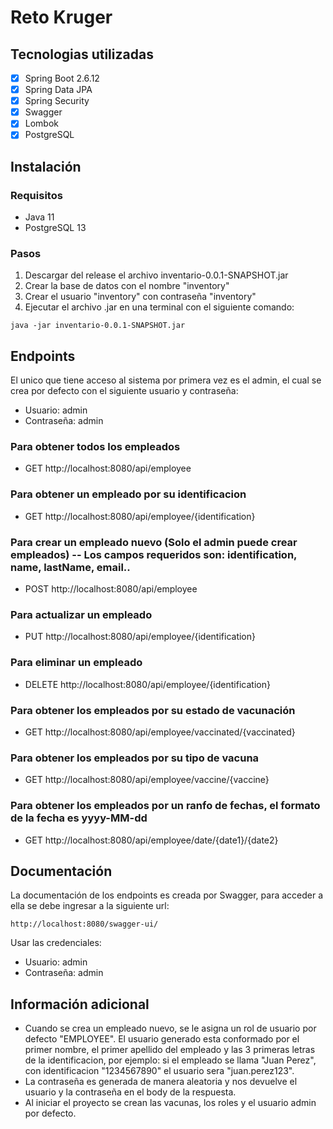 # Reto Kruger

## Tecnologias utilizadas

- [x] Spring Boot 2.6.12
- [x] Spring Data JPA
- [x] Spring Security
- [x] Swagger
- [x] Lombok
- [x] PostgreSQL

## Instalación

### Requisitos

- Java 11
- PostgreSQL 13

### Pasos

1. Descargar del release el archivo inventario-0.0.1-SNAPSHOT.jar
2. Crear la base de datos con el nombre "inventory"
3. Crear el usuario "inventory" con contraseña "inventory"
4. Ejecutar el archivo .jar en una terminal con el siguiente comando:

`java -jar inventario-0.0.1-SNAPSHOT.jar`

## Endpoints

El unico que tiene acceso al sistema por primera vez es el admin, el cual se crea por defecto con el siguiente usuario y contraseña:

- Usuario: admin
- Contraseña: admin

### Para obtener todos los empleados

- GET http://localhost:8080/api/employee

### Para obtener un empleado por su identificacion

- GET http://localhost:8080/api/employee/{identification}

### Para crear un empleado nuevo (Solo el admin puede crear empleados) -- Los campos requeridos son: identification, name, lastName, email..

- POST http://localhost:8080/api/employee

### Para actualizar un empleado

- PUT http://localhost:8080/api/employee/{identification}

### Para eliminar un empleado

- DELETE http://localhost:8080/api/employee/{identification}

### Para obtener los empleados por su estado de vacunación

- GET http://localhost:8080/api/employee/vaccinated/{vaccinated}

### Para obtener los empleados por su tipo de vacuna

- GET http://localhost:8080/api/employee/vaccine/{vaccine}

### Para obtener los empleados por un ranfo de fechas, el formato de la fecha es yyyy-MM-dd

- GET http://localhost:8080/api/employee/date/{date1}/{date2}

## Documentación

La documentación de los endpoints es creada por Swagger, para acceder a ella se debe ingresar a la siguiente url:

`http://localhost:8080/swagger-ui/`

Usar las credenciales:

- Usuario: admin
- Contraseña: admin

## Información adicional

- Cuando se crea un empleado nuevo, se le asigna un rol de usuario por defecto "EMPLOYEE". El usuario generado esta conformado por el primer nombre, el primer apellido del empleado y las 3 primeras letras de la identificacion, por ejemplo: si el empleado se llama "Juan Perez", con identificacion "1234567890" el usuario sera "juan.perez123".
- La contraseña es generada de manera aleatoria y nos devuelve el usuario y la contraseña en el body de la respuesta.
- Al iniciar el proyecto se crean las vacunas, los roles y el usuario admin por defecto.
